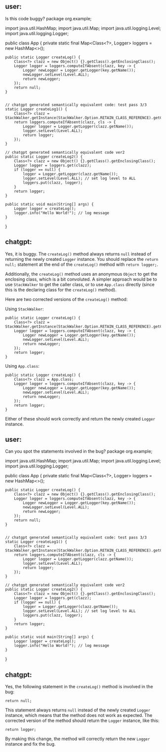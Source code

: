 

## user: 

Is this code buggy?
package org.example;

import java.util.HashMap;
import java.util.Map;
import java.util.logging.Level;
import java.util.logging.Logger;


public class App {
    private static final Map<Class<?>, Logger> loggers = new HashMap<>();


    public static Logger createLog() {
        Class<?> clazz = new Object() {}.getClass().getEnclosingClass();
        Logger logger = loggers.computeIfAbsent(clazz, key -> {
            Logger newLogger = Logger.getLogger(key.getName());
            newLogger.setLevel(Level.ALL);
            return newLogger;
        });
        return null;
    }


    // chatgpt generated semantically equivalent code: test pass 3/3
    static Logger createLog1() {
        Class<?> clazz = StackWalker.getInstance(StackWalker.Option.RETAIN_CLASS_REFERENCE).getCallerClass();
        return loggers.computeIfAbsent(clazz, cls -> {
            Logger logger = Logger.getLogger(clazz.getName());
            logger.setLevel(Level.ALL);
            return logger;
        });
    }

    // chatgpt generated semantically equivalent code ver2
    public static Logger createLog2() {
        Class<?> clazz = new Object() {}.getClass().getEnclosingClass();
        Logger logger = loggers.get(clazz);
        if (logger == null) {
            logger = Logger.getLogger(clazz.getName());
            logger.setLevel(Level.ALL); // set log level to ALL
            loggers.put(clazz, logger);
        }
        return logger;
    }

    public static void main(String[] args) {
        Logger logger = createLog();
        logger.info("Hello World!"); // log message
    }


}

## chatgpt: 

Yes, it is buggy. The `createLog()` method always returns `null` instead of returning the newly created `Logger` instance. You should replace the `return null;` statement at the end of the `createLog()` method with `return logger;`.

Additionally, the `createLog()` method uses an anonymous `Object` to get the enclosing class, which is a bit convoluted. A simpler approach would be to use `StackWalker` to get the caller class, or to use `App.class` directly (since this is the declaring class for the `createLog()` method).

Here are two corrected versions of the `createLog()` method:

Using `StackWalker`:
```
public static Logger createLog() {
    Class<?> clazz = StackWalker.getInstance(StackWalker.Option.RETAIN_CLASS_REFERENCE).getCallerClass();
    Logger logger = loggers.computeIfAbsent(clazz, key -> {
        Logger newLogger = Logger.getLogger(key.getName());
        newLogger.setLevel(Level.ALL);
        return newLogger;
    });
    return logger;
}
```

Using `App.class`:
```
public static Logger createLog() {
    Class<?> clazz = App.class;
    Logger logger = loggers.computeIfAbsent(clazz, key -> {
        Logger newLogger = Logger.getLogger(key.getName());
        newLogger.setLevel(Level.ALL);
        return newLogger;
    });
    return logger;
}
```

Either of these should work correctly and return the newly created `Logger` instance.

## user: 

Can you spot the statements involved in the bug?
package org.example;

import java.util.HashMap;
import java.util.Map;
import java.util.logging.Level;
import java.util.logging.Logger;


public class App {
    private static final Map<Class<?>, Logger> loggers = new HashMap<>();


    public static Logger createLog() {
        Class<?> clazz = new Object() {}.getClass().getEnclosingClass();
        Logger logger = loggers.computeIfAbsent(clazz, key -> {
            Logger newLogger = Logger.getLogger(key.getName());
            newLogger.setLevel(Level.ALL);
            return newLogger;
        });
        return null;
    }


    // chatgpt generated semantically equivalent code: test pass 3/3
    static Logger createLog1() {
        Class<?> clazz = StackWalker.getInstance(StackWalker.Option.RETAIN_CLASS_REFERENCE).getCallerClass();
        return loggers.computeIfAbsent(clazz, cls -> {
            Logger logger = Logger.getLogger(clazz.getName());
            logger.setLevel(Level.ALL);
            return logger;
        });
    }

    // chatgpt generated semantically equivalent code ver2
    public static Logger createLog2() {
        Class<?> clazz = new Object() {}.getClass().getEnclosingClass();
        Logger logger = loggers.get(clazz);
        if (logger == null) {
            logger = Logger.getLogger(clazz.getName());
            logger.setLevel(Level.ALL); // set log level to ALL
            loggers.put(clazz, logger);
        }
        return logger;
    }

    public static void main(String[] args) {
        Logger logger = createLog();
        logger.info("Hello World!"); // log message
    }


}

## chatgpt: 

Yes, the following statement in the `createLog()` method is involved in the bug:

```
return null;
```

This statement always returns `null` instead of the newly created `Logger` instance, which means that the method does not work as expected. The corrected version of the method should return the `Logger` instance, like this:

```
return logger;
``` 

By making this change, the method will correctly return the new `Logger` instance and fix the bug.